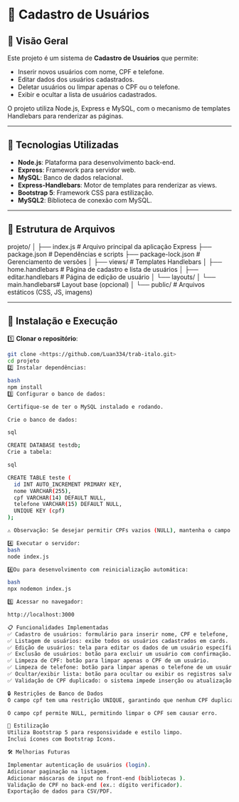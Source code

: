 # 📘 Cadastro de Usuários

## 📌 Visão Geral
Este projeto é um sistema de **Cadastro de Usuários** que permite:
- Inserir novos usuários com nome, CPF e telefone.
- Editar dados dos usuários cadastrados.
- Deletar usuários ou limpar apenas o CPF ou o telefone.
- Exibir e ocultar a lista de usuários cadastrados.

O projeto utiliza Node.js, Express e MySQL, com o mecanismo de templates Handlebars para renderizar as páginas.

---

## 🚀 Tecnologias Utilizadas
- **Node.js**: Plataforma para desenvolvimento back-end.
- **Express**: Framework para servidor web.
- **MySQL**: Banco de dados relacional.
- **Express-Handlebars**: Motor de templates para renderizar as views.
- **Bootstrap 5**: Framework CSS para estilização.
- **MySQL2**: Biblioteca de conexão com MySQL.

---

## 📂 Estrutura de Arquivos

projeto/
│
├── index.js # Arquivo principal da aplicação Express
├── package.json # Dependências e scripts
├── package-lock.json # Gerenciamento de versões
│
├── views/ # Templates Handlebars
│ ├── home.handlebars # Página de cadastro e lista de usuários
│ ├── editar.handlebars # Página de edição de usuário
│ └── layouts/
│ └── main.handlebars# Layout base (opcional)
│
└── public/ # Arquivos estáticos (CSS, JS, imagens)

---

## 🔧 Instalação e Execução

1️⃣ **Clonar o repositório**:
```bash
git clone <https://github.com/Luan334/trab-italo.git>
cd projeto
2️⃣ Instalar dependências:

bash
npm install
3️⃣ Configurar o banco de dados:

Certifique-se de ter o MySQL instalado e rodando.

Crie o banco de dados:

sql

CREATE DATABASE testdb;
Crie a tabela:

sql

CREATE TABLE teste (
  id INT AUTO_INCREMENT PRIMARY KEY,
  nome VARCHAR(255),
  cpf VARCHAR(14) DEFAULT NULL,
  telefone VARCHAR(15) DEFAULT NULL,
  UNIQUE KEY (cpf)
);

⚠️ Observação: Se desejar permitir CPFs vazios (NULL), mantenha o campo cpf como DEFAULT NULL e use NULL no código de limpeza de CPF.

4️⃣ Executar o servidor:
bash
node index.js

4️⃣Ou para desenvolvimento com reinicialização automática:

bash
npx nodemon index.js

5️⃣ Acessar no navegador:

http://localhost:3000

📋 Funcionalidades Implementadas
✅ Cadastro de usuários: formulário para inserir nome, CPF e telefone, com validação de formato.
✅ Listagem de usuários: exibe todos os usuários cadastrados em cards.
✅ Edição de usuários: tela para editar os dados de um usuário específico.
✅ Exclusão de usuários: botão para excluir um usuário com confirmação.
✅ Limpeza de CPF: botão para limpar apenas o CPF de um usuário.
✅ Limpeza de telefone: botão para limpar apenas o telefone de um usuário.
✅ Ocultar/exibir lista: botão para ocultar ou exibir os registros salvos.
✅ Validação de CPF duplicado: o sistema impede inserção ou atualização de um CPF já existente.

🔒 Restrições de Banco de Dados
O campo cpf tem uma restrição UNIQUE, garantindo que nenhum CPF duplicado seja cadastrado (exceto se o valor for NULL).

O campo cpf permite NULL, permitindo limpar o CPF sem causar erro.

🎨 Estilização
Utiliza Bootstrap 5 para responsividade e estilo limpo.
Inclui ícones com Bootstrap Icons.

🛠️ Melhorias Futuras

Implementar autenticação de usuários (login).
Adicionar paginação na listagem.
Adicionar máscaras de input no front-end (bibliotecas ).
Validação de CPF no back-end (ex.: dígito verificador).
Exportação de dados para CSV/PDF.
